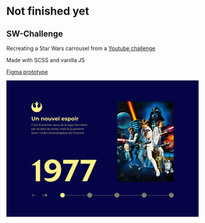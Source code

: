 # Not finished yet

## SW-Challenge

Recreating a Star Wars carrousel from a [Youtube challenge](https://www.youtube.com/watch?v=Ld97MuYMaQQ)

Made with SCSS and vanilla JS

[Figma prototype](https://www.figma.com/file/xaisLkNZJvZXq6Ca8qO6El/UI_StarWars?node-id=0%3A1)

![Prototype](./Result.png)